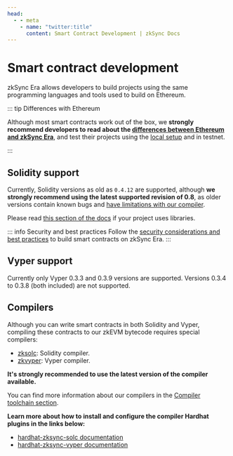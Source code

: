 ```yaml
---
head:
  - - meta
    - name: "twitter:title"
      content: Smart Contract Development | zkSync Docs
---
```


# Smart contract development

zkSync Era allows developers to build projects using the same programming languages and tools used to build on Ethereum.

::: tip Differences with Ethereum

Although most smart contracts work out of the box, we **strongly recommend developers to read about the [differences between Ethereum and zkSync Era](./differences-with-ethereum.md)**, and test their projects using the [local setup](../../../test-and-debug/README.md) and in testnet.

:::

## Solidity support

Currently, Solidity versions as old as `0.4.12` are supported, although **we strongly recommend using the latest supported revision of 0.8**, as older versions contain known bugs and [have limitations with our compiler](../fe-equivalence/solidity.md#limitations).

Please read [this section of the docs](../fe-equivalence/solidity.md#using-libraries) if your project uses libraries.

::: info Security and best practices
Follow the [security considerations and best practices](../../../quick-start/best-practices.md) to build smart contracts on zkSync Era.
:::

## Vyper support

Currently only Vyper 0.3.3 and 0.3.9 versions are supported. Versions 0.3.4 to 0.3.8 (both included) are not supported.

## Compilers

Although you can write smart contracts in both Solidity and Vyper, compiling these contracts to our zkEVM bytecode requires special compilers:

- [zksolc](https://github.com/matter-labs/zksolc-bin): Solidity compiler.
- [zkvyper](https://github.com/matter-labs/zkvyper-bin): Vyper compiler.

**It's strongly recommended to use the latest version of the compiler available.**

You can find more information about our compilers in the [Compiler toolchain section](../../compiler/compiler-toolchain/README.md).

**Learn more about how to install and configure the compiler Hardhat plugins in the links below:**

- [hardhat-zksync-solc documentation](../../../tooling/hardhat/hardhat-zksync-solc.md)
- [hardhat-zksync-vyper documentation](../../../tooling/hardhat/hardhat-zksync-vyper.md)
